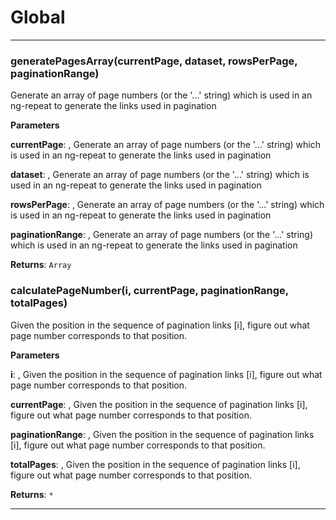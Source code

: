 # Global





* * *

### generatePagesArray(currentPage, dataset, rowsPerPage, paginationRange) 

Generate an array of page numbers (or the '...' string) which is used in an ng-repeat to generate thelinks used in pagination

**Parameters**

**currentPage**: , Generate an array of page numbers (or the '...' string) which is used in an ng-repeat to generate thelinks used in pagination

**dataset**: , Generate an array of page numbers (or the '...' string) which is used in an ng-repeat to generate thelinks used in pagination

**rowsPerPage**: , Generate an array of page numbers (or the '...' string) which is used in an ng-repeat to generate thelinks used in pagination

**paginationRange**: , Generate an array of page numbers (or the '...' string) which is used in an ng-repeat to generate thelinks used in pagination

**Returns**: `Array`


### calculatePageNumber(i, currentPage, paginationRange, totalPages) 

Given the position in the sequence of pagination links [i], figure out what page number corresponds to that position.

**Parameters**

**i**: , Given the position in the sequence of pagination links [i], figure out what page number corresponds to that position.

**currentPage**: , Given the position in the sequence of pagination links [i], figure out what page number corresponds to that position.

**paginationRange**: , Given the position in the sequence of pagination links [i], figure out what page number corresponds to that position.

**totalPages**: , Given the position in the sequence of pagination links [i], figure out what page number corresponds to that position.

**Returns**: `*`



* * *










